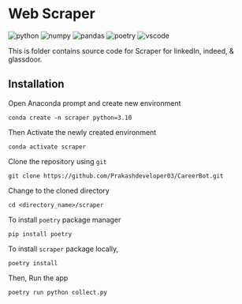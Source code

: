 # Web Scraper

![python](https://img.shields.io/badge/Python-3776AB?logo=python&logoColor=white)
![numpy](https://img.shields.io/badge/Numpy-777BB4?logo=numpy&logoColor=white)
![pandas](https://img.shields.io/badge/Pandas-2C2D72?logo=pandas&logoColor=white)
![poetry](https://img.shields.io/badge/Poetry-60A5FA?logo=poetry&logoColor=white)
![vscode](https://img.shields.io/badge/Visual_Studio_Code-0078D4?logo=visual%20studio%20code&logoColor=white)

This is folder contains source code for Scraper for linkedIn, indeed, & glassdoor.

## Installation

Open Anaconda prompt and create new environment

```
conda create -n scraper python=3.10
```

Then Activate the newly created environment

```
conda activate scraper
```

Clone the repository using `git`

```
git clone https://github.com/Prakashdeveloper03/CareerBot.git
```

Change to the cloned directory

```
cd <directory_name>/scraper
```

To install `poetry` package manager

```
pip install poetry
```

To install `scraper` package locally,

```
poetry install
```

Then, Run the app

```
poetry run python collect.py
```
